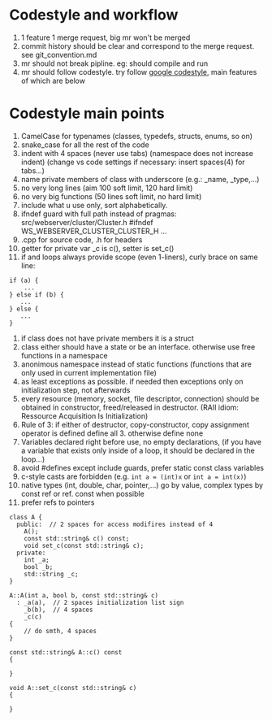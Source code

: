 # Codestyle and workflow

1) 1 feature 1 merge request, big mr won't be merged
2) commit history should be clear and correspond to the merge request. see git_convention.md
3) mr should not break pipline. eg: should compile and run
4) mr should follow codestyle. try follow [google codestyle](https://google.github.io/styleguide/cppguide.html), main features of which are below


# Codestyle main points

1) CamelCase for typenames (classes, typedefs, structs, enums, so on)
2) snake_case for all the rest of the code
3) indent with 4 spaces (never use tabs) (namespace does not increase indent) (change vs code settings if necessary: insert spaces(4) for tabs...)
4) name private members of class with underscore (e.g.: _name, _type,...)
5) no very long lines (aim 100 soft limit, 120 hard limit)
6) no very big functions (50 lines soft limit, no hard limit)
7) include what u use only, sort alphabetically.
8) ifndef guard with full path instead of pragmas: src/webserver/cluster/Cluster.h #ifndef WS_WEBSERVER_CLUSTER_CLUSTER_H ...
9) .cpp for source code, .h for headers
10) getter for private var _c is c(), setter is set_c()
11) if and loops always provide scope (even 1-liners), curly brace on same line:
```
if (a) {
	...
} else if (b) {
   ...
} else {
   ...
}
```

1) if class does not have private members it is a struct
2) class either should have a state or be an interface. otherwise use free functions in a namespace
3) anonimous namespace instead of static functions (functions that are only used in current implementation file)
4) as least exceptions as possible. if needed then exceptions only on initialization step, not afterwards
5) every resource (memory, socket, file descriptor, connection) should be obtained in constructor, freed/released in destructor. (RAII idiom: Ressource Acquisition Is Initialization)
6) Rule of 3: if either of destructor, copy-constructor, copy assignment operator is defined define all 3. otherwise define none
7) Variables declared right before use, no empty declarations, (if you have a variable that exists only inside of a loop, it should be declared in the loop...)
8) avoid #defines except include guards, prefer static const class variables
9) c-style casts are forbidden (e.g. `int a = (int)x` or `int a = int(x)`)  
10) native types (int, double, char, pointer,...) go by value, complex types by const ref or ref. const when possible
11) prefer refs to pointers

```
class A {
  public:  // 2 spaces for access modifires instead of 4
    A();
    const std::string& c() const;
    void set_c(const std::string& c);
  private:
    int _a;
    bool _b;
    std::string _c;
}

A::A(int a, bool b, const std::string& c)
  : _a(a),  // 2 spaces initialization list sign
    _b(b),  // 4 spaces
    _c(c)
{
    // do smth, 4 spaces
}

const std::string& A::c() const
{

}

void A::set_c(const std::string& c)
{

}
```
